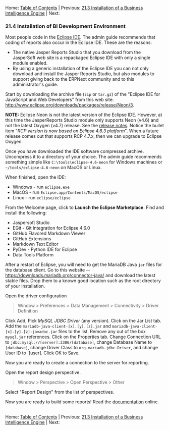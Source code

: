 Home: [Table of Contents](../ "Table of Contents") | Previous: [21.3 Installation of a Business Intelligence Engine](install-bi "Installation of a Business Intelligence Engine") | Next:

### 21.4 Installation of BI Development Environment

Most people code in the [Eclipse IDE](https://en.wikipedia.org/wiki/Eclipse_(software) "Eclipse Software on WikiPedia"). The admin guide recommends that coding of reports also occur in the Eclipse IDE. These are the reasons:

* The native Jasper Reports Studio that you download from the JasperSoft web site is a repackaged Eclipse IDE with only a single module enabled.
* By using a generic installation of the Eclipse IDE you can not only download and install the Jasper Reports Studio, but also modules to support giving back to the ERPNext community and to this administrator's guide.

Start by downloading the archive file (`zip` or `tar.gz`) of the "Eclipse IDE for JavaScript and Web Developers" from this web site: <http://www.eclipse.org/downloads/packages/release/Neon/3>.

**NOTE:** Eclipse Neon is not the latest version of the Eclipse IDE. However, at this time the JasperReports Studio module only supports Neon (v4.6) and not the latest Oxygen (v4.7) release. See the [release notes](https://community.jaspersoft.com/project/jaspersoft-studio/releases "JasperSoft Studio Releases"). Notice the bullet item "*RCP version is now based on Eclipse 4.6.3 platform*". When a future release comes out that supports RCP 4.7.x, then we can upgrade to Eclipse Oxygen.

Once you have downloaded the IDE software compressed archive. Uncompress it to a directory of your choice. The admin guide recommends something simple like `C:\tools\eclipse-4.6-neon` for Windows machines or `~/tools/eclipse-4.6-neon` on MacOS or Linux.

When finished, open the IDE:
* Windows - run `eclipse.exe`
* MacOS - run `Eclipse.app/Contents/MacOS/eclipse`
* Linux - run `eclipse/eclipse`

From the Welcome page, click to **Launch the Eclipse Marketplace**. Find and install the following:

* Jaspersoft Studio
* EGit - Git Integration for Eclipse 4.6.0
* GitHub Flavored Markdown Viewer
* GitHub Extensions
* Markdown Text Editor
* PyDev - Python IDE for Eclipse
* Data Tools Platform

After a restart of Eclipse, you will need to get the MariaDB Java `jar` files for the database client. Go to this website -- <https://downloads.mariadb.org/connector-java/> and download the latest stable files. Drop them to a known good location such as the root directory of your installation.

Open the driver configuration

> Window > Preferences > Data Management > Connectivity > Driver Definition

Click Add, Pick *MySQL JDBC Driver* (any version). Click on the Jar List tab. Add the `mariadb-java-client-[x].[y].[z].jar` and `mariadb-java-client-[x].[y].[z]-javadoc.jar` files to the list. Remove any out of the box `mysql.jar` references. Click on the Properties tab. Change Connection URL to `jdbc:mysql://[server]:3306/[database]`, change Database Name to `[database]`, change Driver Class to `org.mariadb.jdbc.Driver`, and change User ID to `[user]. Click OK to Save.

Now you are ready to create a connection to the server for reporting.

Open the report design perspective.

> Window > Perspective > Open Perspective > Other

Select "Report Design" from the list of perspectives.

Now you are ready to build some reports! Read the [documentation](https://community.jaspersoft.com/project/jaspersoft-studio/resources) online.<br /><br />

Home: [Table of Contents](../ "Table of Contents") | Previous: [21.3 Installation of a Business Intelligence Engine](install-bi "Installation of a Business Intelligence Engine") | Next:
